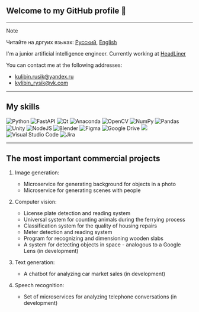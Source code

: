 ## Welcome to my GitHub profile 👋
---
> [!Note]
> Читайте на дргуих языках: [Русский](README.md), [English](README.en.md)

I'm a junior artificial intelligence engineer. Сurrently working at [HeadLiner](http://headlineragency.ru/)

You can contact me at the following addresses:
- kulibin.rusik@yandex.ru
- kylibin_rysik@vk.com

---

## My skills
![Python](https://img.shields.io/badge/python-3670A0?style=for-the-badge&logo=python&logoColor=ffdd54) ![FastAPI](https://img.shields.io/badge/FastAPI-005571?style=for-the-badge&logo=fastapi) ![Qt](https://img.shields.io/badge/Qt-%23217346.svg?style=for-the-badge&logo=Qt&logoColor=white) ![Anaconda](https://img.shields.io/badge/Anaconda-%2344A833.svg?style=for-the-badge&logo=anaconda&logoColor=white) ![OpenCV](https://img.shields.io/badge/opencv-%23white.svg?style=for-the-badge&logo=opencv&logoColor=white) ![NumPy](https://img.shields.io/badge/numpy-%23013243.svg?style=for-the-badge&logo=numpy&logoColor=white) ![Pandas](https://img.shields.io/badge/pandas-%23150458.svg?style=for-the-badge&logo=pandas&logoColor=white) ![Unity](https://img.shields.io/badge/unity-%23000000.svg?style=for-the-badge&logo=unity&logoColor=white) ![NodeJS](https://img.shields.io/badge/node.js-6DA55F?style=for-the-badge&logo=node.js&logoColor=white) ![Blender](https://img.shields.io/badge/blender-%23F5792A.svg?style=for-the-badge&logo=blender&logoColor=white) ![Figma](https://img.shields.io/badge/figma-%23F24E1E.svg?style=for-the-badge&logo=figma&logoColor=white) ![Google Drive](https://img.shields.io/badge/Google%20Drive-4285F4?style=for-the-badge&logo=googledrive&logoColor=white) <img src="https://img.shields.io/badge/Colab-F9AB00?style=for-the-badge&logo=googlecolab&color=525252"/> ![Visual Studio Code](https://img.shields.io/badge/Visual%20Studio%20Code-0078d7.svg?style=for-the-badge&logo=visual-studio-code&logoColor=white) ![Jira](https://img.shields.io/badge/jira-%230A0FFF.svg?style=for-the-badge&logo=jira&logoColor=white)

---

## The most important commercial projects

1. Image generation:
   - Microservice for generating background for objects in a photo
   - Microservice for generating scenes with people
  
2. Computer vision:
   - License plate detection and reading system
   - Universal system for counting animals during the ferrying process
   - Classification system for the quality of housing repairs
   - Meter detection and reading system
   - Program for recognizing and dimensioning wooden slabs
   - A system for detecting objects in space - analogous to a Google Lens (in development)
  
3. Text generation:
   - A chatbot for analyzing car market sales (in development)
  
4. Speech recognition:
   - Set of microservices for analyzing telephone conversations (in development)





